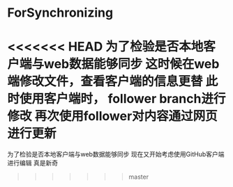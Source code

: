 ﻿# ForSynchronizing
<<<<<<< HEAD
为了检验是否本地客户端与web数据能够同步
 这时候在web端修改文件，查看客户端的信息更替
 此时使用客户端时，
 follower branch进行修改
 再次使用follower对内容通过网页进行更新
=======
 为了检验是否本地客户端与web数据能够同步
 现在又开始考虑使用GitHub客户端进行编辑
 真是新奇
>>>>>>> master
